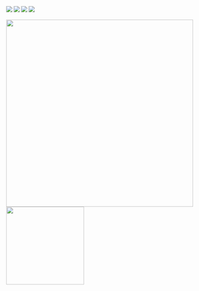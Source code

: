 <div>
<a href="https://www.linkedin.com/in/piyush-sahu-3738661a7/" target="_blank"><img src="https://img.icons8.com/color/48/000000/linkedin.png"/></a>
<a href="https://www.instagram.com/piyush__sahu_/" target="_blank"><img src="https://img.icons8.com/fluency/48/000000/instagram-new.png"/></a>
<a href="https://twitter.com/sahupiyush821" target="_blank"><img src="https://img.icons8.com/fluency/48/000000/twitter.png"/></a>
<!-- <a href="https://www.youtube.com/channel/UCMqzzvA2OCepIrnvkK1sMEQ/" target="_blank"><img src="https://img.icons8.com/color/48/000000/youtube--v1.png"/></a> -->
<!-- <a href="https://www.berta.codes" target="_blank"><img src="https://img.icons8.com/fluency/48/000000/domain.png"/></a> -->
<a href="mailto:sahupiyush821@gmail.com" target="_blank"><img src="https://img.icons8.com/fluency/48/000000/email.png"/></a>
</div>
<br>
<img src="https://github-readme-stats.vercel.app/api?username=sahup7248&show_icons=true&count_private=true&theme=radical" width="500" height="auto"/>
<img src="https://github-readme-stats.vercel.app/api/top-langs/?username=sahup7248&layout=compact/" width="208" height="auto"/>
